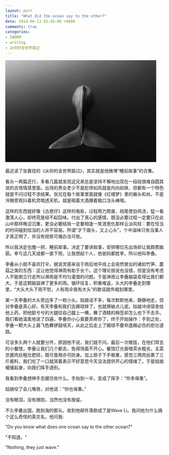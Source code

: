 ```yaml
---
layout: post
title: "What did the ocean say to the other?"
date: 2014-06-12 01:45:06 +0800
comments: true
categories: 
- IWDRM
- writing
- 从你的全世界错过
---
```


![ocean wave](/downloads/images/2014_06/wave.jpg "Don't touch me...")

最近读了张嘉佳的《从你的全世界路过》，其实就是他微博“睡前故事”的合集。

看头一两篇还行，多看几篇就发现这兄弟总是坚持不懈地出现在一段段很难自圆其说的古怪情感里面。出场的男女老少不是彪悍如风就是内向如铁，但都有一个特色就是不问过程不求结果。张兄在每个故事里面就像《红楼梦》里的癞头和尚，不是冷眼旁观抖着机灵暗透天机，就是喝着大酒爆着粗口当头棒喝。

这样的东西就好像《古惑仔》这样的电影，过程用力颓废，结尾使劲鸡汤，猛一看激荡人心，却终究是经不起回味。付出了真心的感情，既没必要过程一定要只在此山中那样晦涩沉重，更没必要结局一定要相逢一笑泯恩仇那样云淡风轻：要在恰当的时间碰到恰当的人并不容易。所谓“才下眉头，又上心头”，个中滋味只有当事人才真正明了，并没有规矩可循办法可依。

所以我决定也撸一把，睡前故事。决定了要讲故事，安排哪位先出场却让我颇费脑筋。幸亏这几天成都一直下雨，让我想起个人，他爸妈都姓李，所以他叫李叠。

李叠从小就不喜欢打伞，据说灵感来自于雨后地平线上会突然冒出的诸如竹笋、蘑菇之类的东西：这让他觉得淋雨有助于长个。这个理论按说也没错，但是没有考虑人不能倒立行走所以淋雨是不均匀灌溉的问题。于是淋雨让李叠脑袋变得比我们都大，于是这颗脑袋淋了更多的雨。循环往复，积重难返，头大的李叠走到哪里，“大头大头下雨不愁，人有雨伞我有大头”的歌谣就传唱到哪里。

某一天李叠的大头旁边多了一枚小头。姑娘话不多，每次默默地来，静静地走，但对李叠是真心好。有天李叠和我们去踢球摔了，也就擦破点儿皮。姑娘冲进宿舍给他上药，把他脏兮兮的大腿往自己腿上一横，蘸了酒精的棉签却怎么也下不去手。我们看她温柔地说了四遍，李叠你小心我要弄疼你了，终于开始操作：手到之处，李叠一颗大头上眉飞色舞锣鼓喧天，从此之后走上了踢球不要命逢踢必伤的悲壮道路。

可没多久两个人就要分开，原因他不说，我们就不问。最后一次晚饭，在他们常去的小餐馆，李叠让我们几个都去，免得场面不开心。餐馆灯光昏暗茶水粗劣，主菜京酱肉丝粗壮肥硕，既可食用亦可防身。加上厨子下手极重，感觉三两肉丝裹了三斤酱料，我们吃了一口就哭着表示不好意思今天没法提供开心的情绪了。于是姑娘缓缓起身，向我们挥手道别。

我看到李叠想伸手去握住些什么，手抬到一半，变成了挥手：“你多保重”。

姑娘咬了会儿嘴唇，对他说：“你也保重。”

没有眼泪，没有拥抱，当然也没有挽留。

不久李叠出国，跑到海的那头。收到他邮件落款成了是Wave Li。我问他为什么搞个这么奇怪的英文名，他问我:

"Do you know what does one ocean say to the other ocean?"

"不知道。"

"Nothing, they just wave."
